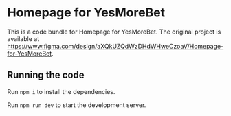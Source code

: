 
  # Homepage for YesMoreBet

  This is a code bundle for Homepage for YesMoreBet. The original project is available at https://www.figma.com/design/aXQkUZQdWzDHdWHweCzoaV/Homepage-for-YesMoreBet.

  ## Running the code

  Run `npm i` to install the dependencies.

  Run `npm run dev` to start the development server.
  